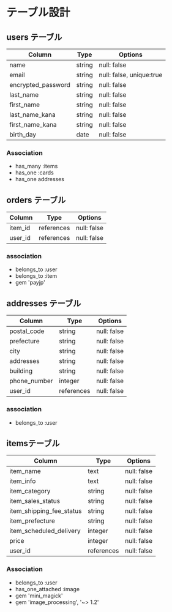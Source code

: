 # テーブル設計

## users テーブル

| Column             | Type       | Options                  |
| ------------------ | ---------- | ------------------------ |
| name               | string     | null: false              |
| email              | string     | null: false, unique:true |
| encrypted_password | string     | null: false              |
| last_name          | string     | null: false              |
| first_name         | string     | null: false              |
| last_name_kana     | string     | null: false              |
| first_name_kana    | string     | null: false              |
| birth_day          | date       | null: false              |

### Association

* has_many :items
* has_one :cards
* has_one addresses

## orders テーブル 

| Column         | Type       | Options     |
| -------------- | ---------- | ----------- |
| item_id        | references | null: false |
| user_id        | references | null: false |

### association

* belongs_to :user
* belongs_to :item
* gem 'payjp'

## addresses テーブル

| Column         | Type       | Options     |
| -------------- | ---------- | ----------- |
| postal_code    | string     | null: false |
| prefecture     | string     | null: false |
| city           | string     | null: false |
| addresses      | string     | null: false |
| building       | string     | null: false |
| phone_number   | integer    | null: false |
| user_id        | references | null: false |

### association

* belongs_to :user

## itemsテーブル

| Column                   | Type       | Options     |
| ------------------------ | ---------- | ----------- |
| item_name                | text       | null: false |
| item_info                | text       | null: false |
| item_category            | string     | null: false |
| item_sales_status        | string     | null: false |
| item_shipping_fee_status | string     | null: false |
| item_prefecture          | string     | null: false |
| item_scheduled_delivery  | integer    | null: false |
| price                    | integer    | null: false |
| user_id                  | references | null: false |

### Association

* belongs_to :user
* has_one_attached :image
* gem 'mini_magick'
* gem 'image_processing', '~> 1.2'
